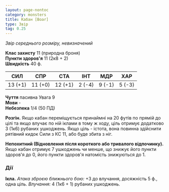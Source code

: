 ```yaml
---
layout: page-nontoc
category: monsters
title: Кабан [Boar]
type: Звір
tag: 0.25
---
```


_Звір середнього розміру, невизначений_  

**Клас захисту** 11 (природна броня)    
**Пункти здоров'я** 11 (2к8 + 2)    
**Швидкість** 40 ф.  

| СИЛ     | СПР     | СТА     | ІНТ    | МДР    | ХАР    |
| ------- | ------- | ------- | ------ | ------ | ------ |
| 13 (+1) | 11 (+0) | 12 (+1) | 2 (-4) | 9 (-1) | 5 (-3) |

**Чуття** пасивна Увага 9    
**Мови** -    
**Небезпека** 1/4 (50 ПД)  

**Розгін.** Якщо кабан переміщується принаймні на 20 футів по прямій до цілі та якщо влучає по ній іклами в тому ж ходу, ціль отримує додатково 3 (1к6) рубаних ушкоджень. Якщо ціль - істота, вона повинна здійснити рятівний кидок Сили з КС 11, або буде збита з ніг.   

**Непохитний (Відновлення після короткого або тривалого відпочинку).** Якщо кабан отримує 7 ушкоджень чи менше, що знижує його пункти здоров'я до 0, його пункти здоров'я натомість знижуються до 1.  

### Дії
**Ікла.** _Атака зброєю ближнього бою:_ +3 до влучання, досяжність 5 ф., одна ціль. _Влучання:_ 4 (1к6 + 1) рубаних ушкоджень. 
